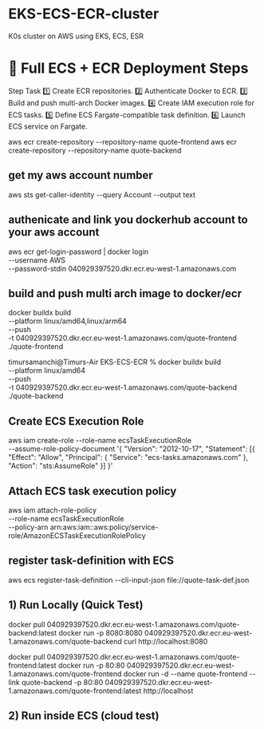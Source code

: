 # EKS-ECS-ECR-cluster
K0s cluster on AWS using EKS, ECS, ESR



# 🚀 Full ECS + ECR Deployment Steps
Step	Task
1️⃣	Create ECR repositories. 
2️⃣	Authenticate Docker to ECR. 
3️⃣	Build and push multi-arch Docker images. 
4️⃣	Create IAM execution role for ECS tasks. 
5️⃣	Define ECS Fargate-compatible task definition. 
6️⃣	Launch ECS service on Fargate. 


aws ecr create-repository --repository-name quote-frontend
aws ecr create-repository --repository-name quote-backend

## get my aws account number
aws sts get-caller-identity --query Account --output text


## authenicate and link you dockerhub account to your aws account
aws ecr get-login-password | docker login \
  --username AWS \
  --password-stdin 040929397520.dkr.ecr.eu-west-1.amazonaws.com


## build and push multi arch image to docker/ecr
docker buildx build \
  --platform linux/amd64,linux/arm64 \
  --push \
  -t 040929397520.dkr.ecr.eu-west-1.amazonaws.com/quote-frontend ./quote-frontend

timursamanchi@Timurs-Air EKS-ECS-ECR % docker buildx build \
  --platform linux/amd64 \
  --push \
  -t 040929397520.dkr.ecr.eu-west-1.amazonaws.com/quote-backend ./quote-backend

## Create ECS Execution Role
aws iam create-role --role-name ecsTaskExecutionRole \
  --assume-role-policy-document '{
    "Version": "2012-10-17",
    "Statement": [{
      "Effect": "Allow",
      "Principal": { "Service": "ecs-tasks.amazonaws.com" },
      "Action": "sts:AssumeRole"
    }]
  }'

## Attach ECS task execution policy
aws iam attach-role-policy \
  --role-name ecsTaskExecutionRole \
  --policy-arn arn:aws:iam::aws:policy/service-role/AmazonECSTaskExecutionRolePolicy

## register task-definition with ECS
  aws ecs register-task-definition --cli-input-json file://quote-task-def.json


## 1) Run Locally (Quick Test)
docker pull 040929397520.dkr.ecr.eu-west-1.amazonaws.com/quote-backend:latest
docker run -p 8080:8080 040929397520.dkr.ecr.eu-west-1.amazonaws.com/quote-backend
curl http://localhost:8080


docker pull 040929397520.dkr.ecr.eu-west-1.amazonaws.com/quote-frontend:latest
docker run -p 80:80 040929397520.dkr.ecr.eu-west-1.amazonaws.com/quote-frontend
docker run -d --name quote-frontend --link quote-backend -p 80:80 040929397520.dkr.ecr.eu-west-1.amazonaws.com/quote-frontend:latest
http://localhost


## 2) Run inside ECS (cloud test)